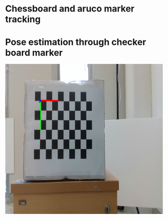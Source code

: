 # Chessboard and aruco marker tracking

# Pose estimation through checker board marker
<img src="opencv_object_tracking/image/detected_coordinate.png" width="680" height="480" />
